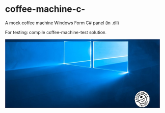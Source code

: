 # coffee-machine-c-
A mock coffee machine Windows Form C# panel (in .dll)

For testing: compile coffee-machine-test solution.

![Alt text](/coffee-machine-control/images/screen1.png?raw=true "Before open")
